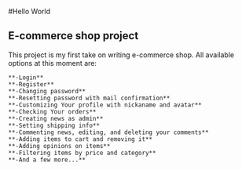 #Hello World

## E-commerce shop project

This project is my first take on writing e-commerce shop.
All available options at this moment are:

```
**-Login**
**-Register**
**-Changing password**
**-Resetting password with mail confirmation**
**-Customizing Your profile with nickaname and avatar**
**-Checking Your orders**
**-Creating news as admin**
**-Setting shipping info**
**-Commenting news, editing, and deleting your comments**
**-Adding items to cart and removing it**
**-Adding opinions on items**
**-Filtering items by price and category**
**-And a few more...**
```